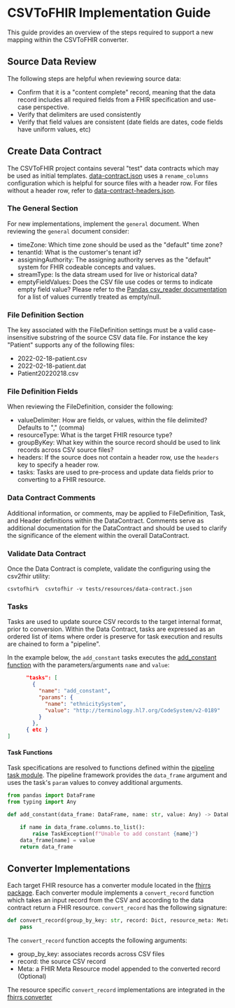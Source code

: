 # CSVToFHIR Implementation Guide

This guide provides an overview of the steps required to support a new mapping within the CSVToFHIR converter.

## Source Data Review

The following steps are helpful when reviewing source data:

- Confirm that it is a "content complete" record, meaning that the data record includes all required fields from a FHIR specification and use-case perspective.
- Verify that delimiters are used consistently
- Verify that field values are consistent (date fields are dates, code fields have uniform values, etc)

## Create Data Contract

The CSVToFHIR project contains several "test" data contracts which may be used as initial templates.
[data-contract.json](../tests/resources/data-contract/data-contract.json) uses a `rename_columns` configuration which is helpful for source files with a header row.
For files without a header row, refer to [data-contract-headers.json](../tests/resources/data-contract/data-contract-headers.json).

### The General Section

For new implementations, implement the `general` document. When reviewing the `general` document consider:

- timeZone: Which time zone should be used as the "default" time zone?
- tenantId: What is the customer's tenant id?
- assigningAuthority: The assigning authority serves as the "default" system for FHIR codeable concepts and values.
- streamType: Is the data stream used for live or historical data?
- emptyFieldValues: Does the CSV file use codes or terms to indicate empty field value? Please refer to the [Pandas csv_reader documentation](https://pandas.pydata.org/docs/reference/api/pandas.read_csv.html)
for a list of values currently treated as empty/null.

### File Definition Section

The key associated with the FileDefinition settings must be a valid case-insensitive substring of the source CSV data file.
For instance the key "Patient" supports any of the following files:

- 2022-02-18-patient.csv
- 2022-02-18-patient.dat
- Patient20220218.csv

### File Definition Fields

When reviewing the FileDefinition, consider the following:

- valueDelimiter: How are fields, or values, within the file delimited? Defaults to "," (comma)
- resourceType: What is the target FHIR resource type?
- groupByKey: What key within the source record should be used to link records across CSV source files?
- headers: If the source does not contain a header row, use the `headers` key to specify a header row.
- tasks: Tasks are used to pre-process and update data fields prior to converting to a FHIR resource.

### Data Contract Comments

Additional information, or comments, may be applied to FileDefinition, Task, and Header definitions within the DataContract.
Comments serve as additional documentation for the DataContract and should be used to clarify the significance of the element 
within the overall DataContract.

### Validate Data Contract
Once the Data Contract is complete, validate the configuring using the csv2fhir utility:

```shell
csvtofhir%  csvtofhir -v tests/resources/data-contract.json
```

### Tasks
Tasks are used to update source CSV records to the target internal format, prior to conversion. Within the Data Contract,
tasks are expressed as an ordered list of items where order is preserve for task execution and results are chained to form
a "pipeline".

In the example below, the `add_constant` tasks executes the [add_constant function](../src/linuxforhealth/csvtofhir/pipeline/tasks.py) with
the parameters/arguments `name` and `value`:
```json
      "tasks": [
        {
          "name": "add_constant",
          "params": {
            "name": "ethnicitySystem",
            "value": "http://terminology.hl7.org/CodeSystem/v2-0189"
          }
        },
      { etc }
]
```

#### Task Functions
Task specifications are resolved to functions defined within the [pipeline task module](../src/linuxforhealth/csvtofhir/pipeline/tasks.py).
The pipeline framework provides the `data_frame` argument and uses the task's `param` values to convey additional arguments.

```python
from pandas import DataFrame
from typing import Any

def add_constant(data_frame: DataFrame, name: str, value: Any) -> DataFrame:

    if name in data_frame.columns.to_list():
        raise TaskException(f"Unable to add constant {name}")
    data_frame[name] = value
    return data_frame
```

## Converter Implementations
Each target FHIR resource has a converter module located in the [fhirrs package](../src/linuxforhealth/csvtofhir/fhirrs). Each converter module
implements a `convert_record` function which takes an input record from the CSV and according to the data contract return a FHIR resource.  `convert_record` has the following signature:

```python
def convert_record(group_by_key: str, record: Dict, resource_meta: Meta = None) -> List[str]:
    pass
```

The `convert_record` function accepts the following arguments:

- group_by_key: associates records across CSV files
- record: the source CSV record
- Meta: a FHIR Meta Resource model appended to the converted record (Optional)

The resource specific `convert_record` implementations are integrated in the [fhirrs converter](../src/linuxforhealth/csvtofhir/fhirrs/converter.py)
